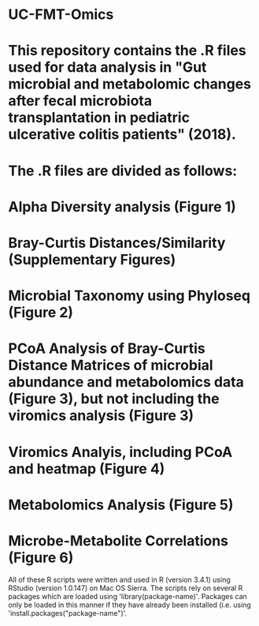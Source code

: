 # UC-FMT-Omics
# This repository contains the .R files used for data analysis in "Gut microbial and metabolomic changes after fecal microbiota transplantation in pediatric ulcerative colitis patients" (2018).

# The .R files are divided as follows:
  # Alpha Diversity analysis (Figure 1)
  # Bray-Curtis Distances/Similarity (Supplementary Figures)
  # Microbial Taxonomy using Phyloseq (Figure 2)
  # PCoA Analysis of Bray-Curtis Distance Matrices of microbial abundance and metabolomics data (Figure 3), but not including the viromics analysis (Figure 3)
  # Viromics Analyis, including PCoA and heatmap (Figure 4)
  # Metabolomics Analysis (Figure 5)
  # Microbe-Metabolite Correlations (Figure 6)
  
All of these R scripts were written and used in R (version 3.4.1) using RStudio (version 1.0.147) on Mac OS Sierra. The scripts rely on several R packages which are loaded using 'library(package-name)'. Packages can only be loaded in this manner if they have already been installed (i.e. using 'install.packages("package-name")'.
